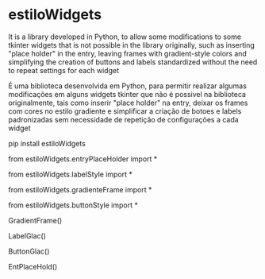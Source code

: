 # estiloWidgets

It is a library developed in Python, to allow some modifications to some tkinter widgets that is not possible in the library originally, such as inserting "place holder" in the entry, leaving frames with gradient-style colors and simplifying the creation of buttons and labels standardized without the need to repeat settings for each widget

É uma biblioteca desenvolvida em Python, para permitir realizar algumas modificações em alguns widgets tkinter que não é possivel na biblioteca originalmente, tais como inserir "place holder" na entry, deixar os frames com cores no estilo gradiente e simplificar a criação de botoes e labels padronizadas sem necessidade de repetição de configurações a cada widget

pip install estiloWidgets

from estiloWidgets.entryPlaceHolder import *

from estiloWidgets.labelStyle import *

from estiloWidgets.gradienteFrame import *

from estiloWidgets.buttonStyle import *

GradientFrame()

LabelGlac()

ButtonGlac()

EntPlaceHold()

